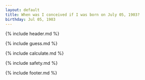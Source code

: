 ```yaml
---
layout: default
title: When was I conceived if I was born on July 05, 1903?
birthday: Jul 05, 1903
---
```


{% include header.md %}

{% include guess.md %}

{% include calculate.md %}

{% include safety.md %}

{% include footer.md %}



